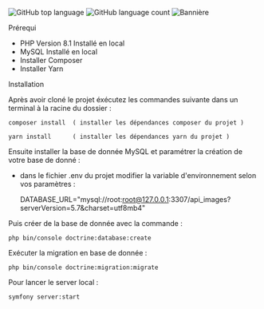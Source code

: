 
![GitHub top language](https://img.shields.io/github/languages/top/clemmlec/api_images)
![GitHub language count](https://img.shields.io/github/languages/count/clemmlec/api_images)
![Bannière](https://github.com/clemmlec/api_images/api_image.png)

Prérequi 

  - PHP Version 8.1 Installé en local
  - MySQL Installé en local
  - Installer Composer
  - Installer Yarn
  
 Installation
 
  Après avoir cloné le projet éxécutez les commandes suivante dans un terminal à la racine du dossier : 

    composer install  ( installer les dépendances composer du projet )

    yarn install      ( installer les dépendances yarn du projet )

  Ensuite installer la base de donnée MySQL et paramétrer la création de votre base de donné :
  
  - dans le fichier .env du projet modifier la variable d'environnement selon vos paramètres :
    
      DATABASE_URL="mysql://root:root@127.0.0.1:3307/api_images?serverVersion=5.7&charset=utf8mb4"

  Puis créer de la base de donnée avec la commande : 
  
    php bin/console doctrine:database:create

  Exécuter la migration en base de donnée : 
    
    php bin/console doctrine:migration:migrate

Pour lancer le server local :

    symfony server:start
  
  
